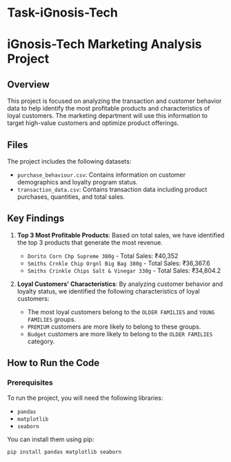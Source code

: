# Task-iGnosis-Tech
# iGnosis-Tech Marketing Analysis Project

## Overview

This project is focused on analyzing the transaction and customer behavior data to help identify the most profitable products and characteristics of loyal customers. The marketing department will use this information to target high-value customers and optimize product offerings.

## Files

The project includes the following datasets:
- `purchase_behaviour.csv`: Contains information on customer demographics and loyalty program status.
- `transaction_data.csv`: Contains transaction data including product purchases, quantities, and total sales.

## Key Findings

1. **Top 3 Most Profitable Products**:
   Based on total sales, we have identified the top 3 products that generate the most revenue.
   
   - `Dorito Corn Chp Supreme 380g` - Total Sales: ₹40,352
   - `Smiths Crnkle Chip Orgnl Big Bag 380g` - Total Sales: ₹36,367.6
   - `Smiths Crinkle Chips Salt & Vinegar 330g` - Total Sales: ₹34,804.2

2. **Loyal Customers' Characteristics**:
   By analyzing customer behavior and loyalty status, we identified the following characteristics of loyal customers:
   
   - The most loyal customers belong to the `OLDER FAMILIES` and `YOUNG FAMILIES` groups.
   - `PREMIUM` customers are more likely to belong to these groups.
   - `Budget` customers are more likely to belong to the `OLDER FAMILIES` category.

## How to Run the Code

### Prerequisites

To run the project, you will need the following libraries:

- `pandas`
- `matplotlib`
- `seaborn`

You can install them using pip:

```bash
pip install pandas matplotlib seaborn
